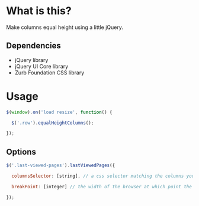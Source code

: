 # What is this?

Make columns equal height using a little jQuery.

## Dependencies

* jQuery library
* jQuery UI Core library
* Zurb Foundation CSS library

# Usage

```javascript
$(window).on('load resize', function() {

  $('.row').equalHeightColumns();

});
```

## Options

```javascript
$('.last-viewed-pages').lastViewedPages({

  columnsSelector: [string], // a css selector matching the columns you wanna make equal height. Default is `.columns`.

  breakPoint: [integer] // the width of the browser at which point the height is set to `auto`. For mobile. Default is `767`.

});
```
